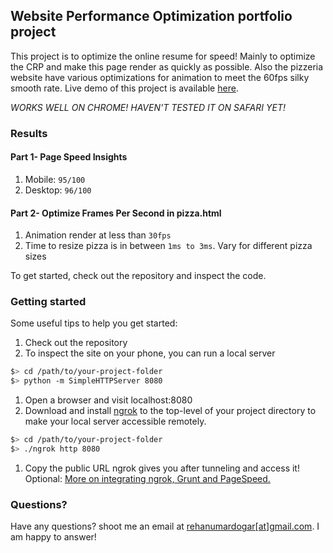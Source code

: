 ## Website Performance Optimization portfolio project

This project is to optimize the online resume for speed! Mainly to optimize the CRP and make this page render as quickly as possible. Also the pizzeria website have various optimizations for animation to meet the 60fps silky smooth rate. Live demo of this project is available [here](https://rehanumar.github.io/p4-website-optimization/dist/index.html).

_WORKS WELL ON CHROME! HAVEN'T TESTED IT ON SAFARI YET!_

### Results

#### Part 1- Page Speed Insights

1. Mobile: `95/100`
2. Desktop: `96/100`

#### Part 2- Optimize Frames Per Second in pizza.html

1. Animation render at less than `30fps`
2. Time to resize pizza is in between `1ms to 3ms`. Vary for different pizza sizes

To get started, check out the repository and inspect the code.

### Getting started

Some useful tips to help you get started:

1. Check out the repository
1. To inspect the site on your phone, you can run a local server

  ```bash
  $> cd /path/to/your-project-folder
  $> python -m SimpleHTTPServer 8080
  ```

1. Open a browser and visit localhost:8080
1. Download and install [ngrok](https://ngrok.com/) to the top-level of your project directory to make your local server accessible remotely.

  ``` bash
  $> cd /path/to/your-project-folder
  $> ./ngrok http 8080
  ```

1. Copy the public URL ngrok gives you after tunneling and access it! Optional: [More on integrating ngrok, Grunt and PageSpeed.](http://www.jamescryer.com/2014/06/12/grunt-pagespeed-and-ngrok-locally-testing/)

### Questions?
Have any questions? shoot me an email at [rehanumardogar[at]gmail.com](email:rehanumardogar@gmail.com). I am happy to answer!
